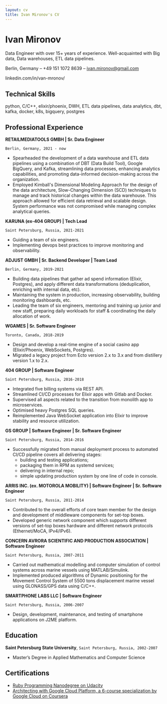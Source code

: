 ```yaml
---
layout: cv
title: Ivan Mironov's CV
---
```

# Ivan Mironov
Data Engineer with over 15+ years of experience. Well-acquainted with Big data, Data warehouses, ETL data pipelines.

Berlin, Germany – +49 151 1072 8639 – ivan.mironov@gmail.com

linkedin.com/in/van-mronov/


## Technical Skills
python, C/C++, elixir/phoenix, DWH, ETL data pipelines, data analytics, dbt, kafka, docker, k8s, bigquery, postgres


## Professional Experience

__RETAILMEDIATOOLS GMBH | Sr. Data Engineer__

`Berlin, Germany, 2021 - now`
- Spearheaded the development of a data warehouse and ETL data pipelines using a combination of DBT (Data Build Tool), Google BigQuery, and Kafka, streamlining data processes, enhancing analytics capabilities, and promoting data-informed decision-making across the organization.
- Employed Kimball's Dimensional Modeling Approach for the design of the data architecture, Slow-Changing Dimension (SCD) techniques to manage and track historical changes within the data warehouse. This approach allowed for efficient data retrieval and scalable design. System performance was not compromised while managing complex analytical queries.

__KARUNA (ex-404 GROUP) | Tech Lead__

`Saint Petersburg, Russia, 2021-2021`
- Guiding a team of six engineers.
- Implementing devops best practices to improve monitoring and observability.

__ADJUST GMBH | Sr. Backend Developer | Team Lead__

`Berlin, Germany, 2019-2021`
- Building data pipelines that gather ad spend information (Elixir, Postgres), and apply different data transformations (deduplication, enriching with internal data, etc).
- Maintaining the system in production, increasing observability, building monitoring dashboards, etc.
- Leading the team of six engineers, mentoring and training up junior and new staff, preparing daily workloads for staff & coordinating the daily allocation of work.

__WGAMES | Sr. Software Engineer__

`Toronto, Canada, 2018-2019`
- Design and develop a real-time engine of a social casino app (Elixir/Phoenix, WebSockets, Postgres).
- Migrated a legacy project from Ecto version 2.x to 3.x and from distillery version 1.x to 2.x.

__404 GROUP | Software Engineer__

`Saint Petersburg, Russia, 2016-2018`
- Integrated five billing systems via REST API.
- Streamlined CI/CD processes for Elixir apps with Gitlab and Docker.
- Supervised all aspects related to the transition from monolith app to microservices.
- Optimised heavy Postgres SQL queries.
- Reimplemented Java WebSocket application into Elixir to improve stability and resource utilization.

__GS GROUP | Software Engineer | Sr. Software Engineer__

`Saint Petersburg, Russia, 2014-2016`
- Successfully migrated from manual deployment process to automated CI/CD pipeline covers all delivering stages:
  - building and testing applications;
  - packaging them in RPM as systemd services;
  - delivering in internal repo;
  - simple updating production system by one line of code in console.
 
__ARRIS INC. (ex. MOTOROLA MOBILITY) | Software Engineer | Sr. Software Engineer__

`Saint Petersburg, Russia, 2011-2014`
- Contributed to the overall efforts of core team member for the design and development of middleware components for set-top boxes.
- Developed generic network component which supports different versions of set-top boxes hardware and different network protocols (Ethernet/MoCA, IPv4/IPv6).

__CONCERN AVRORA SCIENTIFIC AND PRODUCTION ASSOCIATION | Software Engineer__

`Saint Petersburg, Russia, 2007-2011`
- Carried out mathematical modelling and computer simulation of control systems across marine vessels using MATLAB/Simulink.
- Implemented produced algorithms of Dynamic positioning for the Movement Control System of 5500 tons displacement marine vessel using GLONASS/GPS data using C/C++.

__SMARTPHONE LABS LLC | Software Engineer__

`Saint Petersburg, Russia, 2006-2007`
- Design, development, maintenance, and testing of smartphone applications on J2ME platform.

## Education

__Saint Petersburg State University__, `Saint Petersburg, Russia, 2002-2007`

- Master’s Degree in Applied Mathematics and Computer Science

## Certifications
- [Ruby Programming Nanodegree on Udacity](https://graduation.udacity.com/confirm/MSCGRSKA)
- [Architecting with Google Cloud Platform, a 6-course specialization by Google Cloud on Coursera](https://www.coursera.org/account/accomplishments/specialization/YVD3TAWK9WVH)
